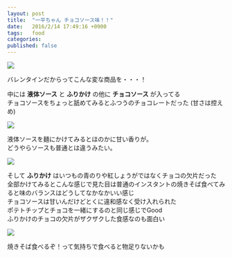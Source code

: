 ```yaml
---
layout: post
title:  "一平ちゃん チョコソース味！！"
date:   2016/2/14 17:49:16 +0900
tags:   food
categories:
published: false
---
```


<span itemtype="http://schema.org/Photograph" itemscope="itemscope"><img class="magnifiable" src="https://lh3.googleusercontent.com/-YMM31r1s894/VsA-D3HphOI/AAAAAAAARFY/RstzDy-X0Ck/s1024/DSC03609.jpg" itemprop="image"></span>

バレンタインだからってこんな変な商品を・・・！

中には **液体ソース** と **ふりかけ** の他に **チョコソース** が入ってる  
チョコソースをちょっと舐めてみるとふつうのチョコレートだった (甘さは控えめ)

<span itemtype="http://schema.org/Photograph" itemscope="itemscope"><img class="magnifiable" src="https://lh3.googleusercontent.com/-YDQ889thHfk/VsA-n_d7QGI/AAAAAAAARFg/otT8OY-Xjdk/s1024/DSC03610.png" itemprop="image"></span>

液体ソースを麺にかけてみるとほのかに甘い香りが。  
どうやらソースも普通とは違うみたい。

<span itemtype="http://schema.org/Photograph" itemscope="itemscope"><img class="magnifiable" src="https://lh3.googleusercontent.com/-xST34Mas7ak/VsA-xdhncdI/AAAAAAAARFo/sj9uaL3CBPw/s1024/DSC03611.png" itemprop="image"></span>

そして **ふりかけ** はいつもの青のりや紅しょうがではなくチョコの欠片だった  
全部かけてみるとこんな感じで見た目は普通のインスタントの焼きそば食べてみると味のバランスはどうしてなかなかいい感じ  
チョコソースは甘いんだけどとくに違和感なく受け入れられた  
ポテトチップとチョコを一緒にするのと同じ感じでGood  
ふりかけのチョコの欠片がザクザクした食感なのも面白い  

<span itemtype="http://schema.org/Photograph" itemscope="itemscope"><img class="magnifiable" src="https://lh3.googleusercontent.com/-IOxQji3rgjw/VsA_CPDbuNI/AAAAAAAARFs/Eo2O0OX3zXI/s1024/DSC03612.png" itemprop="image"></span>

焼きそば食べるぞ！って気持ちで食べると物足りないかも

